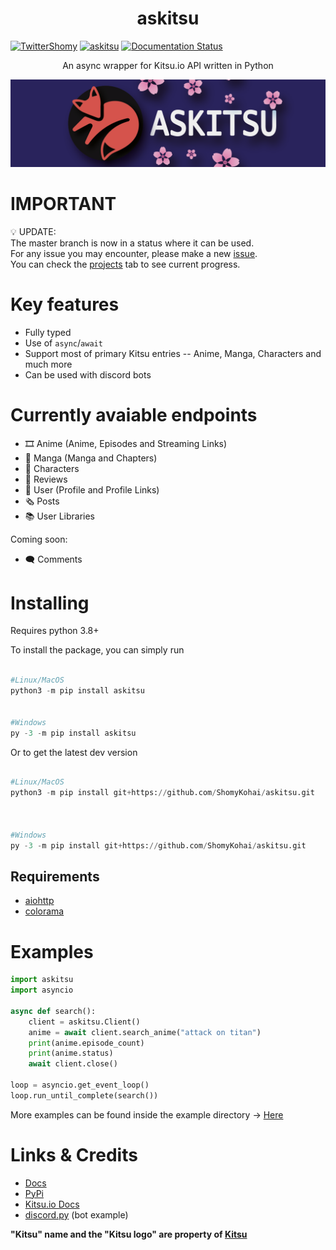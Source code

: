 <h1  align="center">
askitsu
</h1>

[![TwitterShomy](https://img.shields.io/badge/-shomykohai-1DA1F2?style=flat&logo=twitter&logoColor=white&labelColor=1DA1F2)](https://twitter.com/shomykohai)
[![askitsu](https://img.shields.io/pypi/v/askitsu?label=askitsu&logo=pypi&logoColor=white&labelColor=blue&color=9cf)](https://pypi.org/project/askitsu/)
[![Documentation Status](https://readthedocs.org/projects/askitsu/badge/?version=master)](https://askitsu.readthedocs.io/en/master/?badge=master)

<p align="center">
  An async wrapper for Kitsu.io API written in Python
</p>

![askitsu](https://github.com/ShomyKohai/askitsu/blob/master/docs/images/dark.png?raw=true "askitsu")
  

# IMPORTANT

💡 UPDATE:<br>
The master branch is now in a status where it can be used.<br>
For any issue you may encounter, please make a new [issue](https://github.com/ShomyKohai/askitsu/issues).<br>
You can check the [projects](https://github.com/ShomyKohai/askitsu/projects?type=classic) tab to see current progress.

# Key features

- Fully typed
- Use of `async`/`await`
- Support most of primary Kitsu entries -- Anime, Manga, Characters and much more
- Can be used with discord bots

# Currently avaiable endpoints

- 🎞️ Anime (Anime, Episodes and Streaming Links)
- 📖 Manga (Manga and Chapters)
- 👥 Characters
- 📰 Reviews
- 👤 User (Profile and Profile Links)
- 🗞️ Posts
- 📚 User Libraries

Coming soon:

- 🗨️ Comments

# Installing

Requires python 3.8+

To install the package, you can simply run

```py

#Linux/MacOS
python3 -m pip install askitsu


#Windows
py -3 -m pip install askitsu

```

Or to get the latest dev version

```py

#Linux/MacOS
python3 -m pip install git+https://github.com/ShomyKohai/askitsu.git

  

#Windows
py -3 -m pip install git+https://github.com/ShomyKohai/askitsu.git

```

## Requirements

- [aiohttp](https://pypi.org/project/aiohttp/)
- [colorama](https://pypi.org/project/colorama/)

# Examples

```py
import askitsu
import asyncio

async def search():
    client = askitsu.Client()
    anime = await client.search_anime("attack on titan")
    print(anime.episode_count)
    print(anime.status)
    await client.close()

loop = asyncio.get_event_loop()
loop.run_until_complete(search())

```

More examples can be found inside the example directory -> [Here](https://github.com/ShomyKohai/askitsu/tree/master/examples)

# Links & Credits

- [Docs](https://askitsu.readthedocs.io/)
- [PyPi](https://pypi.org/project/askitsu/)
- [Kitsu.io Docs](https://kitsu.io/api/playground)
- [discord.py](https://github.com/Rapptz/discord.py) (bot example)

__"Kitsu" name and the "Kitsu logo" are property of [Kitsu](https://kitsu.io/)__
